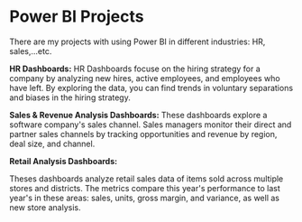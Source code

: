 # Power BI Projects
There are my projects with using Power BI in different industries: HR, sales,...etc.

**HR Dashboards:** 
HR Dashboards focuse on the hiring strategy for a company by analyzing new hires, active employees, and employees who have left. By exploring the data, you can find trends in voluntary separations and biases in the hiring strategy.

**Sales & Revenue Analysis Dashboards:** 
These dashboards explore a software company's sales channel. Sales managers monitor their direct and partner sales channels by tracking opportunities and revenue by region, deal size, and channel.


**Retail Analysis Dashboards:**

Theses dashboards analyze retail sales data of items sold across multiple stores and districts. The metrics compare this year's performance to last year's in these areas: sales, units, gross margin, and variance, as well as new store analysis.



